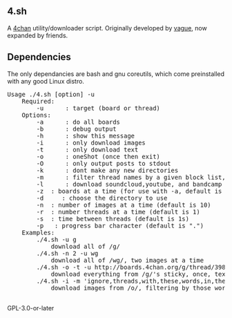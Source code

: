 ## 4.sh
A [4chan](https://4chan.org) utility/downloader script.
Originally developed by [vague](https://github.com/vaguelyr), now expanded by friends.


## Dependencies
The only dependancies are bash and gnu coreutils, which come preinstalled with any good Linux distro. 


<pre>
Usage ./4.sh [option] -u <target>
	Required:
		-u <target> 	: target (board or thread)
	Options:
		-a		: do all boards
		-b 		: debug output
		-h 		: show this message
		-i		: only download images 
		-t		: only download text
		-o		: oneShot (once then exit)
		-O 		: only output posts to stdout
		-k		: dont make any new directories
		-m 		: filter thread names by a given block list, comma delimited.
		-l 		: download soundcloud,youtube, and bandcamp links (requires youtube-dl)
		-z <number>	: boards at a time (for use with -a, default is 1)
		-d <dirname>	: choose the directory to use
		-n <number>	: number of images at a time (default is 10)
		-r <number>	: number threads at a time (default is 1)
		-s <number>	: time between threads (default is 1s)
		-p <character>	: progress bar character (default is ".")
	Examples:
		./4.sh -u g 		
			download all of /g/
		./4.sh -n 2 -u wg	
			download all of /wg/, two images at a time
		./4.sh -o -t -u http://boards.4chan.org/g/thread/39894014/
			download everything from /g/'s sticky, once, text only
		./4.sh -i -m 'ignore,threads,with,these,words,in,the,titles' -u o
			download images from /o/, filtering by those words

</pre>

GPL-3.0-or-later
